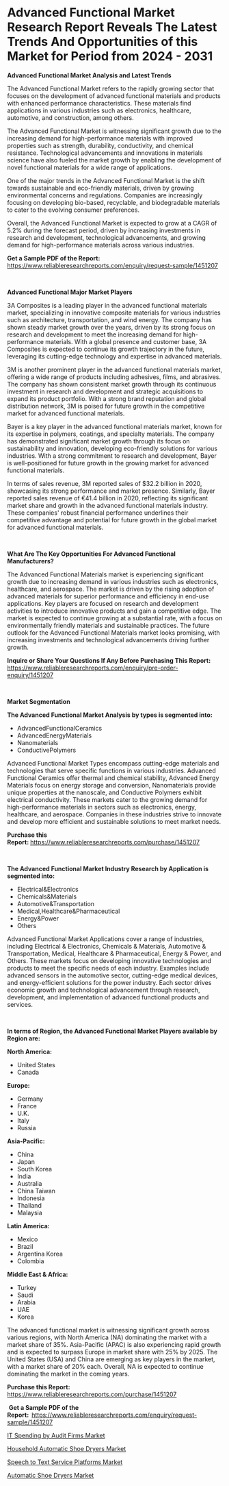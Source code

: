 <p><h1>Advanced Functional Market Research Report Reveals The Latest Trends And Opportunities of this Market for Period from 2024 - 2031</h1></p><p><strong>Advanced Functional Market Analysis and Latest Trends</strong></p>
<p><p>The Advanced Functional Market refers to the rapidly growing sector that focuses on the development of advanced functional materials and products with enhanced performance characteristics. These materials find applications in various industries such as electronics, healthcare, automotive, and construction, among others.</p><p>The Advanced Functional Market is witnessing significant growth due to the increasing demand for high-performance materials with improved properties such as strength, durability, conductivity, and chemical resistance. Technological advancements and innovations in materials science have also fueled the market growth by enabling the development of novel functional materials for a wide range of applications.</p><p>One of the major trends in the Advanced Functional Market is the shift towards sustainable and eco-friendly materials, driven by growing environmental concerns and regulations. Companies are increasingly focusing on developing bio-based, recyclable, and biodegradable materials to cater to the evolving consumer preferences.</p><p>Overall, the Advanced Functional Market is expected to grow at a CAGR of 5.2% during the forecast period, driven by increasing investments in research and development, technological advancements, and growing demand for high-performance materials across various industries.</p></p>
<p><strong>Get a Sample PDF of the Report:&nbsp;</strong> <a href="https://www.reliableresearchreports.com/enquiry/request-sample/1451207">https://www.reliableresearchreports.com/enquiry/request-sample/1451207</a></p>
<p>&nbsp;</p>
<p><strong>Advanced Functional Major Market Players</strong></p>
<p><p>3A Composites is a leading player in the advanced functional materials market, specializing in innovative composite materials for various industries such as architecture, transportation, and wind energy. The company has shown steady market growth over the years, driven by its strong focus on research and development to meet the increasing demand for high-performance materials. With a global presence and customer base, 3A Composites is expected to continue its growth trajectory in the future, leveraging its cutting-edge technology and expertise in advanced materials.</p><p>3M is another prominent player in the advanced functional materials market, offering a wide range of products including adhesives, films, and abrasives. The company has shown consistent market growth through its continuous investment in research and development and strategic acquisitions to expand its product portfolio. With a strong brand reputation and global distribution network, 3M is poised for future growth in the competitive market for advanced functional materials.</p><p>Bayer is a key player in the advanced functional materials market, known for its expertise in polymers, coatings, and specialty materials. The company has demonstrated significant market growth through its focus on sustainability and innovation, developing eco-friendly solutions for various industries. With a strong commitment to research and development, Bayer is well-positioned for future growth in the growing market for advanced functional materials.</p><p>In terms of sales revenue, 3M reported sales of $32.2 billion in 2020, showcasing its strong performance and market presence. Similarly, Bayer reported sales revenue of €41.4 billion in 2020, reflecting its significant market share and growth in the advanced functional materials industry. These companies' robust financial performance underlines their competitive advantage and potential for future growth in the global market for advanced functional materials.</p></p>
<p>&nbsp;</p>
<p><strong>What Are The Key Opportunities For Advanced Functional Manufacturers?</strong></p>
<p><p>The Advanced Functional Materials market is experiencing significant growth due to increasing demand in various industries such as electronics, healthcare, and aerospace. The market is driven by the rising adoption of advanced materials for superior performance and efficiency in end-use applications. Key players are focused on research and development activities to introduce innovative products and gain a competitive edge. The market is expected to continue growing at a substantial rate, with a focus on environmentally friendly materials and sustainable practices. The future outlook for the Advanced Functional Materials market looks promising, with increasing investments and technological advancements driving further growth.</p></p>
<p><strong>Inquire or Share Your Questions If Any Before Purchasing This Report:</strong> <a href="https://www.reliableresearchreports.com/enquiry/pre-order-enquiry/1451207">https://www.reliableresearchreports.com/enquiry/pre-order-enquiry/1451207</a></p>
<p>&nbsp;</p>
<p><strong>Market Segmentation</strong></p>
<p><strong>The Advanced Functional Market Analysis by types is segmented into:</strong></p>
<p><ul><li>AdvancedFunctionalCeramics</li><li>AdvancedEnergyMaterials</li><li>Nanomaterials</li><li>ConductivePolymers</li></ul></p>
<p><p>Advanced Functional Market Types encompass cutting-edge materials and technologies that serve specific functions in various industries. Advanced Functional Ceramics offer thermal and chemical stability, Advanced Energy Materials focus on energy storage and conversion, Nanomaterials provide unique properties at the nanoscale, and Conductive Polymers exhibit electrical conductivity. These markets cater to the growing demand for high-performance materials in sectors such as electronics, energy, healthcare, and aerospace. Companies in these industries strive to innovate and develop more efficient and sustainable solutions to meet market needs.</p></p>
<p><strong>Purchase this Report:&nbsp;</strong><a href="https://www.reliableresearchreports.com/purchase/1451207">https://www.reliableresearchreports.com/purchase/1451207</a></p>
<p>&nbsp;</p>
<p><strong>The Advanced Functional Market Industry Research by Application is segmented into:</strong></p>
<p><ul><li>Electrical&Electronics</li><li>Chemicals&Materials</li><li>Automotive&Transportation</li><li>Medical,Healthcare&Pharmaceutical</li><li>Energy&Power</li><li>Others</li></ul></p>
<p><p>Advanced Functional Market Applications cover a range of industries, including Electrical & Electronics, Chemicals & Materials, Automotive & Transportation, Medical, Healthcare & Pharmaceutical, Energy & Power, and Others. These markets focus on developing innovative technologies and products to meet the specific needs of each industry. Examples include advanced sensors in the automotive sector, cutting-edge medical devices, and energy-efficient solutions for the power industry. Each sector drives economic growth and technological advancement through research, development, and implementation of advanced functional products and services.</p></p>
<p>&nbsp;</p>
<p><strong>In terms of Region, the Advanced Functional Market Players available by Region are:</strong></p>
<p>
    <p> <strong> North America: </strong>
        <ul>
            <li>United States</li>
            <li>Canada</li>
        </ul>
        </p> 
    <p> <strong> Europe: </strong>
        <ul>
            <li>Germany</li>
            <li>France</li>
            <li>U.K.</li>
            <li>Italy</li>
            <li>Russia</li>
        </ul>
        </p> 
    <p> <strong> Asia-Pacific: </strong>
        <ul>
            <li>China</li>
            <li>Japan</li>
            <li>South Korea</li>
            <li>India</li>
            <li>Australia</li>
            <li>China Taiwan</li>
            <li>Indonesia</li>
            <li>Thailand</li>
            <li>Malaysia</li>
        </ul>
        </p> 
    <p> <strong> Latin America: </strong>
        <ul>
            <li>Mexico</li>
            <li>Brazil</li>
            <li>Argentina Korea</li>
            <li>Colombia</li>
        </ul>
        </p> 
    <p> <strong> Middle East & Africa: </strong>
        <ul>
            <li>Turkey</li>
            <li>Saudi</li>
            <li>Arabia</li>
            <li>UAE</li>
            <li>Korea</li>
        </ul>
    </p>
    </p>
<p><p>The advanced functional market is witnessing significant growth across various regions, with North America (NA) dominating the market with a market share of 35%. Asia-Pacific (APAC) is also experiencing rapid growth and is expected to surpass Europe in market share with 25% by 2025. The United States (USA) and China are emerging as key players in the market, with a market share of 20% each. Overall, NA is expected to continue dominating the market in the coming years.</p></p>
<p><strong>Purchase this Report: </strong><a href="https://www.reliableresearchreports.com/purchase/1451207">https://www.reliableresearchreports.com/purchase/1451207</a></p>
<p>&nbsp;<strong>Get a Sample PDF of the Report:&nbsp;&nbsp;</strong><a href="https://www.reliableresearchreports.com/enquiry/request-sample/1451207">https://www.reliableresearchreports.com/enquiry/request-sample/1451207</a></p>
<p><strong></strong></p>
<p><p><a href="https://butternut-bug-553.notion.site/IT-Spending-by-Audit-Firms-Market-Insights-Market-Players-and-Forecast-Till-2031-ca81670e77c74e71ae790507bb3f6a63">IT Spending by Audit Firms Market</a></p><p><a href="https://view.publitas.com/reportprime-1/household-automatic-shoe-dryers-market-size-evaluating-its-market-trends-growth-and-projections-2023-2030/">Household Automatic Shoe Dryers Market</a></p><p><a href="https://view.publitas.com/reportprime-1/speech-to-text-service-platforms-market-research-report-provides-thorough-industry-overview-which-offers-an-in-depth-analysis-of-product-trends-and-new-market-divisions/">Speech to Text Service Platforms Market</a></p><p><a href="https://view.publitas.com/reportprime-1/automatic-shoe-dryers-market-size-and-examines-its-market-scope-with-a-primary-focus-on-growth-opportunities-and-forecasted-trends-spanning-from-2023-to-2030/">Automatic Shoe Dryers Market</a></p></p>